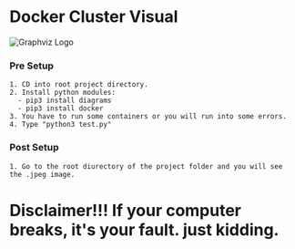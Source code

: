 # Docker Cluster Visual
![Graphviz Logo](https://graphviz.org/Resources/app.png)


### Pre Setup
```
1. CD into root project directory.
2. Install python modules: 
  - pip3 install diagrams
  - pip3 install docker
3. You have to run some containers or you will run into some errors.
4. Type "python3 test.py" 
```

### Post Setup
```
1. Go to the root diurectory of the project folder and you will see the .jpeg image. 
```

                          


# Disclaimer!!! If your computer breaks, it's your fault. just kidding. 
